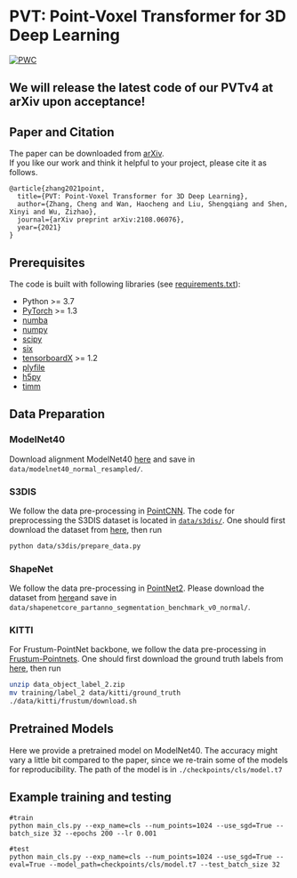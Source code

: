 # PVT: Point-Voxel Transformer for 3D Deep Learning
[![PWC](https://img.shields.io/endpoint.svg?url=https://paperswithcode.com/badge/point-voxel-transformer-an-efficient-approach/3d-point-cloud-classification-on-modelnet40)](https://paperswithcode.com/sota/3d-point-cloud-classification-on-modelnet40?p=point-voxel-transformer-an-efficient-approach) 
## We will release the latest code of our PVTv4 at arXiv upon acceptance!
## Paper and Citation
The paper can be downloaded from [arXiv](https://arxiv.org/abs/2108.06076).<BR/>
If you like our work and think it helpful to your project, please cite it as follows.

```citation
@article{zhang2021point,
  title={PVT: Point-Voxel Transformer for 3D Deep Learning},
  author={Zhang, Cheng and Wan, Haocheng and Liu, Shengqiang and Shen, Xinyi and Wu, Zizhao},
  journal={arXiv preprint arXiv:2108.06076},
  year={2021}
}
```

## Prerequisites

The code is built with following libraries (see [requirements.txt](requirements.txt)):
- Python >= 3.7
- [PyTorch](https://github.com/pytorch/pytorch) >= 1.3
- [numba](https://github.com/numba/numba)
- [numpy](https://github.com/numpy/numpy)
- [scipy](https://github.com/scipy/scipy)
- [six](https://github.com/benjaminp/six)
- [tensorboardX](https://github.com/lanpa/tensorboardX) >= 1.2
- [plyfile](https://github.com/dranjan/python-plyfile)
- [h5py](https://github.com/h5py/h5py)
- [timm](https://github.com/rwightman/pytorch-image-models/tree/master/timm)

## Data Preparation

### ModelNet40

Download alignment ModelNet40 [here](https://shapenet.cs.stanford.edu/media/modelnet40_ply_hdf5_2048.zip) and save in `data/modelnet40_normal_resampled/`. 

### S3DIS

We follow the data pre-processing in [PointCNN](https://github.com/yangyanli/PointCNN).
The code for preprocessing the S3DIS dataset is located in [`data/s3dis/`](data/s3dis/prepare_data.py).
One should first download the dataset from [here](http://buildingparser.stanford.edu/dataset.html), then run 

```bash
python data/s3dis/prepare_data.py
```

### ShapeNet

We follow the data pre-processing in [PointNet2](https://github.com/charlesq34/pointnet2). Please download the dataset from [here](https://shapenet.cs.stanford.edu/media/shapenetcore_partanno_segmentation_benchmark_v0_normal.zip)and save in `data/shapenetcore_partanno_segmentation_benchmark_v0_normal/`. 

### KITTI

For Frustum-PointNet backbone, we follow the data pre-processing in [Frustum-Pointnets](https://github.com/charlesq34/frustum-pointnets).
One should first download the ground truth labels from [here](http://www.cvlibs.net/download.php?file=data_object_label_2.zip), then run
```bash
unzip data_object_label_2.zip
mv training/label_2 data/kitti/ground_truth
./data/kitti/frustum/download.sh
```

## Pretrained Models

Here we provide a pretrained model on ModelNet40. The accuracy might vary a little bit compared to the paper, since we re-train some of the models for reproducibility.
The path of the model is in `./checkpoints/cls/model.t7`

## Example training and testing


```
#train
python main_cls.py --exp_name=cls --num_points=1024 --use_sgd=True --batch_size 32 --epochs 200 --lr 0.001

#test
python main_cls.py --exp_name=cls --num_points=1024 --use_sgd=True --eval=True --model_path=checkpoints/cls/model.t7 --test_batch_size 32

```
